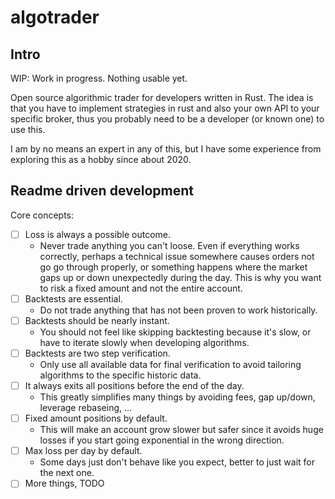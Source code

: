 # algotrader

## Intro

WIP: Work in progress. Nothing usable yet.

Open source algorithmic trader for developers written in Rust. The idea is that you have to implement strategies in rust and also your own API to your specific broker, thus you probably need to be a developer (or known one) to use this.

I am by no means an expert in any of this, but I have some experience from exploring this as a hobby since about 2020.

## Readme driven development

Core concepts:

- [ ] Loss is always a possible outcome.
  - Never trade anything you can't loose. Even if everything works correctly, perhaps a technical issue somewhere causes orders not go go through properly, or something happens where the market gaps up or down unexpectedly during the day. This is why you want to risk a fixed amount and not the entire account.
- [ ] Backtests are essential.
  - Do not trade anything that has not been proven to work historically.
- [ ] Backtests should be nearly instant.
  - You should not feel like skipping backtesting because it's slow, or have to iterate slowly when developing algorithms.
- [ ] Backtests are two step verification.
  - Only use all available data for final verification to avoid tailoring algorithms to the specific historic data.
- [ ] It always exits all positions before the end of the day.
  - This greatly simplifies many things by avoiding fees, gap up/down, leverage rebaseing, ...
- [ ] Fixed amount positions by default.
  - This will make an account grow slower but safer since it avoids huge losses if you start going exponential in the wrong direction.
- [ ] Max loss per day by default.
  - Some days just don't behave like you expect, better to just wait for the next one.
- [ ] More things, TODO
